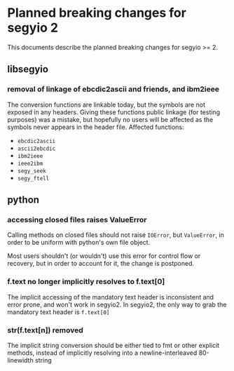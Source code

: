# Planned breaking changes for segyio 2

This documents describe the planned breaking changes for segyio >= 2.

## libsegyio
### removal of linkage of ebcdic2ascii and friends, and ibm2ieee

The conversion functions are linkable today, but the symbols are not exposed in
any headers. Giving these functions public linkage (for testing purposes) was a
mistake, but hopefully no users will be affected as the symbols never appears in
the header file. Affected functions:

- `ebcdic2ascii`
- `ascii2ebcdic`
- `ibm2ieee`
- `ieee2ibm`
- `segy_seek`
- `segy_ftell`

## python
### accessing closed files raises ValueError

Calling methods on closed files should not raise `IOError`, but `ValueError`,
in order to be uniform with python's own file object.

Most users shouldn't (or wouldn't) use this error for control flow or recovery,
but in order to account for it, the change is postponed.

### f.text no longer implicitly resolves to f.text[0]

The implicit accessing of the mandatory text header is inconsistent and error
prone, and won't work in segyio2. In segyio2, the only way to grab the
mandatory text header is `f.text[0]`

### str(f.text[n]) removed

The implicit string conversion should be either tied to fmt or other explicit
methods, instead of implicitly resolving into a newline-interleaved
80-linewidth string
